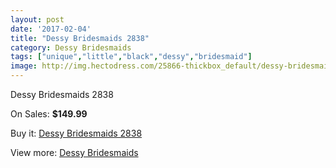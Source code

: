 ```yaml
---
layout: post
date: '2017-02-04'
title: "Dessy Bridesmaids 2838"
category: Dessy Bridesmaids
tags: ["unique","little","black","dessy","bridesmaid"]
image: http://img.hectodress.com/25866-thickbox_default/dessy-bridesmaids-2838.jpg
---
```

Dessy Bridesmaids 2838

On Sales: **$149.99**
<a href="https://www.hectodress.com/dessy-bridesmaids/12035-dessy-bridesmaids-2838.html"><amp-img layout="responsive" width="600" height="600" src="//img.hectodress.com/25866-thickbox_default/dessy-bridesmaids-2838.jpg" alt="Dessy Bridesmaids 2838 0" /></a>

Buy it: [Dessy Bridesmaids 2838](https://www.hectodress.com/dessy-bridesmaids/12035-dessy-bridesmaids-2838.html "Dessy Bridesmaids 2838")

View more: [Dessy Bridesmaids](https://www.hectodress.com/187-dessy-bridesmaids "Dessy Bridesmaids")